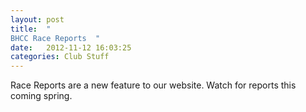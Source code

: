 ```yaml
---
layout: post
title:  "
BHCC Race Reports  "
date:   2012-11-12 16:03:25
categories: Club Stuff
---
```

Race Reports are a new feature to our website. Watch for reports this coming spring.